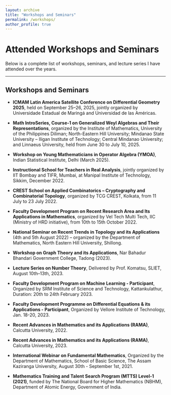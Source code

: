 ```yaml
---
layout: archive
title: "Workshops and Seminars"
permalink: /workshops/
author_profile: true
---
```


# Attended Workshops and Seminars

Below is a complete list of workshops, seminars, and lecture series I have attended over the years.

---

## Workshops and Seminars

- **ICMAM Latin America Satellite Conference on Differential Geometry 2025**, held on September 25–26, 2025, jointly organized by Universidade Estadual de Maringá and Universidad de las Américas.

- **Math IntroSeries, Course-1 on Generalized Weyl Algebras and Their Representations**, organized by the Institute of Mathematics, University of the Philippines Diliman; North-Eastern Hill University; Mindanao State University – Iligan Institute of Technology; Central Mindanao University; and Linnaeus University, held from June 30 to July 10, 2025.

- **Workshop on Young Mathematicians in Operator Algebra (YMOA)**, Indian Statistical Institute, Delhi (March 2025).

- **Instructional School for Teachers in Real Analysis**, jointly organized by IIT Bombay and TIFR, Mumbai, at Manipal Institute of Technology, Sikkim, December 2022.

- **CREST School on Applied Combinatorics – Cryptography and Combinatorial Topology**, organized by TCG CREST, Kolkata, from 11 July to 23 July 2022.

- **Faculty Development Program on Recent Research Area and Its Applications in Mathematics**, organized by Vel Tech Multi Tech, IIC (Ministry of HRD initiative), from 10th to 15th October 2022.

- **National Seminar on Recent Trends in Topology and its Applications** (4th and 5th August 2022) – organized by the Department of Mathematics, North Eastern Hill University, Shillong.

- **Workshop on Graph Theory and its Applications**, Nar Bahadur Bhandari Government College, Tadong (2023).

- **Lecture Series on Number Theory**, Delivered by Prof. Komatsu, SLIET, August 10th–13th, 2023.

- **Faculty Development Program on Machine Learning - Participant**, Organized by SRM Institute of Science and Technology, Kattankulathur, Duration: 20th to 24th February 2023.

- **Faculty Development Programme on Differential Equations & its Applications - Participant**, Organized by Vellore Institute of Technology, Jan. 18-20, 2023.

- **Recent Advances in Mathematics and its Applications (RAMA)**, Calcutta University, 2022.

- **Recent Advances in Mathematics and its Applications (RAMA)**, Calcutta University, 2023.

- **International Webinar on Fundamental Mathematics**, Organized by the Department of Mathematics, School of Basic Science, The Assam Kaziranga University, August 30th - September 1st, 2021.

- **Mathematics Training and Talent Search Program (MTTS) Level-1 (2021)**, funded by The National Board for Higher Mathematics (NBHM), Department of Atomic Energy, Government of India.
